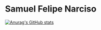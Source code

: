 # Samuel Felipe Narciso
[![Anurag's GitHub stats](https://github-readme-stats.vercel.app/api?username=SamuelFelipeNarciso)](https://github.com/anuraghazra/github-readme-stats)
